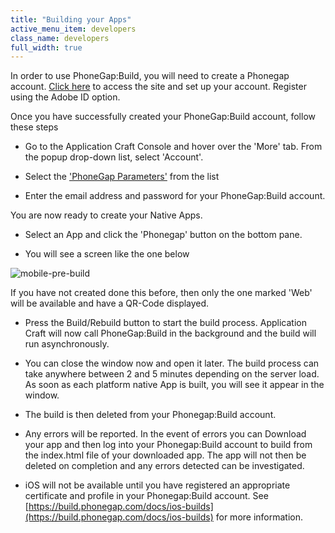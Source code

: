 ```yaml
---
title: "Building your Apps"
active_menu_item: developers
class_name: developers
full_width: true
---
```



In order to use PhoneGap:Build, you will need to create a Phonegap account. [Click here](https://build.phonegap.com/) to access the site and set up your account. Register using the Adobe ID option.

Once you have successfully created your PhoneGap:Build account, follow these steps

 - Go to the Application Craft Console and hover over the 'More' tab. From the popup drop-down list, select 'Account'.

 - Select the ['PhoneGap Parameters'](../../product-guide/the-console/console-tabs/more/account-variables/phonegap-parameters) from the list

 - Enter the email address and password for your PhoneGap:Build account.

You are now ready to create your Native Apps.

 - Select an App and click the 'Phonegap' button on the bottom pane.

 - You will see a screen like the one below

![mobile-pre-build](/img/docs/mobile-pre-build.zoom70.png)

If you have not created done this before, then only the one marked 'Web' will be available and have a QR-Code displayed.

 - Press the Build/Rebuild button to start the build process. Application Craft will now call PhoneGap:Build in the background and the build will run asynchronously.

 - You can close the window now and open it later. The build process can take anywhere between 2 and 5 minutes depending on the server load. As soon as each platform native App is built, you will see it appear in the window.

 - The build is then deleted from your Phonegap:Build account.

 - Any errors will be reported. In the event of errors you can Download your app and then log into your Phonegap:Build account to build from the index.html file of your downloaded app. The app will not then be deleted on completion and any errors detected can be investigated.

 - iOS will not be available until you have registered an appropriate certificate and profile in your Phonegap:Build account. See [https://build.phonegap.com/docs/ios-builds](https://build.phonegap.com/docs/ios-builds) for more information.


